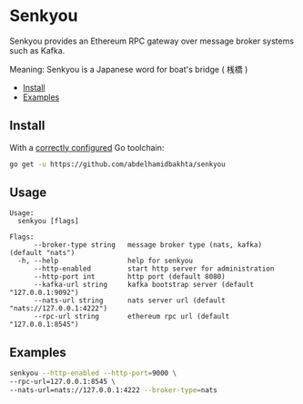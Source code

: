 # Senkyou
Senkyou provides an Ethereum RPC gateway over message broker systems such as Kafka.

Meaning: Senkyou is a Japanese word for boat's bridge ( 桟橋 )

* [Install](#install)
* [Examples](#examples)

## Install

With a [correctly configured](https://golang.org/doc/install#testing) Go toolchain:

```sh
go get -u https://github.com/abdelhamidbakhta/senkyou
```

## Usage

```
Usage:
  senkyou [flags]

Flags:
      --broker-type string   message broker type (nats, kafka) (default "nats")
  -h, --help                 help for senkyou
      --http-enabled         start http server for administration
      --http-port int        http port (default 8080)
      --kafka-url string     kafka bootstrap server (default "127.0.0.1:9092")
      --nats-url string      nats server url (default "nats://127.0.0.1:4222")
      --rpc-url string       ethereum rpc url (default "127.0.0.1:8545")
```

## Examples
```sh
senkyou --http-enabled --http-port=9000 \
--rpc-url=127.0.0.1:8545 \
--nats-url=nats://127.0.0.1:4222 --broker-type=nats
```
